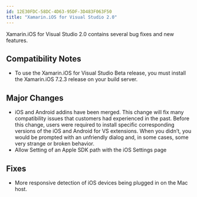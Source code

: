 ```yaml
---
id: 12E30FDC-58DC-4D63-95DF-3D483F063F50
title: "Xamarin.iOS for Visual Studio 2.0"
---
```


Xamarin.iOS for Visual Studio 2.0 contains several bug fixes and new features.

## Compatibility Notes

-  To use the Xamarin.iOS for Visual Studio Beta release, you must install the Xamarin.iOS 7.2.3 release on your build server.


## Major Changes

-  iOS and Android addins have been merged. This change will fix many compatibility issues that customers had experienced in the past. Before this change, users were required to install specific corresponding versions of the iOS and Android for VS extensions. When you didn’t, you would be prompted with an unfriendly dialog and, in some cases, some very strange or broken behavior.
-  Allow Setting of an Apple SDK path with the iOS Settings page


## Fixes

-  More responsive detection of iOS devices being plugged in on the Mac host.
